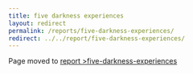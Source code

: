 ```yaml
---
title: five darkness experiences
layout: redirect
permalink: /reports/five-darkness-experiences/
redirect: ../../report/five-darkness-experiences/
---
```


Page moved to [report >five-darkness-experiences](/report/five-darkness-experiences)
